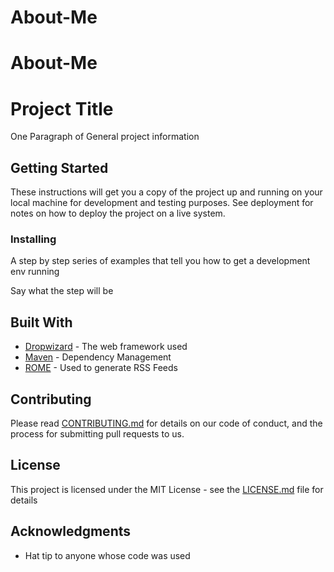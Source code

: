 # About-Me
# About-Me
# Project Title

One Paragraph of General project information

## Getting Started

These instructions will get you a copy of the project up and running on your local machine for development and testing purposes. See deployment for notes on how to deploy the project on a live system.
### Installing

A step by step series of examples that tell you how to get a development env running

Say what the step will be
## Built With

* [Dropwizard](http://www.dropwizard.io/1.0.2/docs/) - The web framework used
* [Maven](https://maven.apache.org/) - Dependency Management
* [ROME](https://rometools.github.io/rome/) - Used to generate RSS Feeds

## Contributing

Please read [CONTRIBUTING.md](https://gist.github.com/PurpleBooth/b24679402957c63ec426) for details on our code of conduct, and the process for submitting pull requests to us.
## License

This project is licensed under the MIT License - see the [LICENSE.md](LICENSE.md) file for details

## Acknowledgments

* Hat tip to anyone whose code was used
